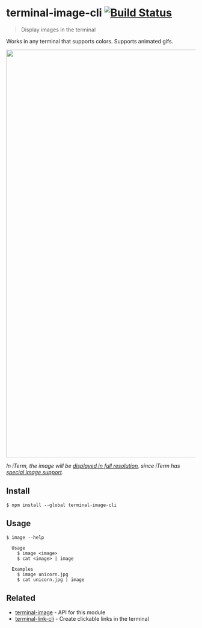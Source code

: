 # terminal-image-cli [![Build Status](https://travis-ci.com/sindresorhus/terminal-image-cli.svg?branch=master)](https://travis-ci.com/sindresorhus/terminal-image-cli)

> Display images in the terminal

Works in any terminal that supports colors. Supports animated gifs.

<img src="screenshot.png" width="1082">

*In iTerm, the image will be [displayed in full resolution](screenshot-iterm.jpg), since iTerm has [special image support](https://www.iterm2.com/documentation-images.html).*

## Install

```
$ npm install --global terminal-image-cli
```

## Usage

```
$ image --help

  Usage
    $ image <image>
    $ cat <image> | image

  Examples
    $ image unicorn.jpg
    $ cat unicorn.jpg | image
```

## Related

- [terminal-image](https://github.com/sindresorhus/terminal-image) - API for this module
- [terminal-link-cli](https://github.com/sindresorhus/terminal-link-cli) - Create clickable links in the terminal
